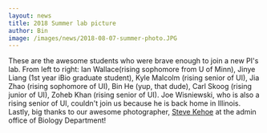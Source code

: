 ```yaml
---
layout: news
title: 2018 Summer lab picture
author: Bin
image: /images/news/2018-08-07-summer-photo.JPG
---
```


These are the awesome students who were brave enough to join a new PI's lab. From left to right: Ian Wallace(rising sophomore from U of Minn), Jinye Liang (1st year iBio graduate student), Kyle Malcolm (rising senior of UI), Jia Zhao (rising sophomore of UI), Bin He (yup, that dude), Carl Skoog (rising junior of UI), Zoheb Khan (rising senior of UI). Joe Wisniewski, who is also a rising senior of UI, couldn't join us because he is back home in Illinois. Lastly, big thanks to our awesome photographer, [Steve Kehoe](https://biology.uiowa.edu/people/steve-kehoe) at the admin office of Biology Department!
